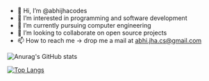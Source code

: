 - 👋 Hi, I’m @abhijhacodes
- 👀 I’m interested in programming and software development
- 🌱 I’m currently pursuing computer engineering
- 💞️ I’m looking to collaborate on open source projects
- 📫 How to reach me -> drop me a mail at abhi.jha.cs@gmail.com


![Anurag's GitHub stats](https://github-readme-stats.vercel.app/api?username=abhijhacodes&show_icons=true&theme=synthwave)

[![Top Langs](https://github-readme-stats.vercel.app/api/top-langs/?username=abhijhacodes&langs_count=10)](https://github.com/anuraghazra/github-readme-stats)
